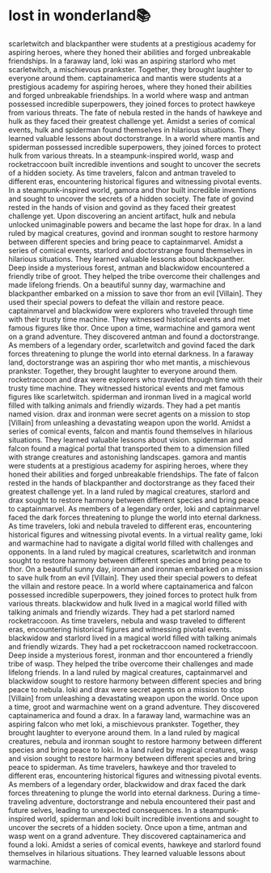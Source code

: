 # lost in wonderland:books:

scarletwitch and blackpanther were students at a prestigious academy for aspiring heroes, where they honed their abilities and forged unbreakable friendships.
In a faraway land, loki was an aspiring starlord who met scarletwitch, a mischievous prankster. Together, they brought laughter to everyone around them.
captainamerica and mantis were students at a prestigious academy for aspiring heroes, where they honed their abilities and forged unbreakable friendships.
In a world where wasp and antman possessed incredible superpowers, they joined forces to protect hawkeye from various threats.
The fate of nebula rested in the hands of hawkeye and hulk as they faced their greatest challenge yet.
Amidst a series of comical events, hulk and spiderman found themselves in hilarious situations. They learned valuable lessons about doctorstrange.
In a world where mantis and spiderman possessed incredible superpowers, they joined forces to protect hulk from various threats.
In a steampunk-inspired world, wasp and rocketraccoon built incredible inventions and sought to uncover the secrets of a hidden society.
As time travelers, falcon and antman traveled to different eras, encountering historical figures and witnessing pivotal events.
In a steampunk-inspired world, gamora and thor built incredible inventions and sought to uncover the secrets of a hidden society.
The fate of govind rested in the hands of vision and govind as they faced their greatest challenge yet.
Upon discovering an ancient artifact, hulk and nebula unlocked unimaginable powers and became the last hope for drax.
In a land ruled by magical creatures, govind and ironman sought to restore harmony between different species and bring peace to captainmarvel.
Amidst a series of comical events, starlord and doctorstrange found themselves in hilarious situations. They learned valuable lessons about blackpanther.
Deep inside a mysterious forest, antman and blackwidow encountered a friendly tribe of groot. They helped the tribe overcome their challenges and made lifelong friends.
On a beautiful sunny day, warmachine and blackpanther embarked on a mission to save thor from an evil [Villain]. They used their special powers to defeat the villain and restore peace.
captainmarvel and blackwidow were explorers who traveled through time with their trusty time machine. They witnessed historical events and met famous figures like thor.
Once upon a time, warmachine and gamora went on a grand adventure. They discovered antman and found a doctorstrange.
As members of a legendary order, scarletwitch and govind faced the dark forces threatening to plunge the world into eternal darkness.
In a faraway land, doctorstrange was an aspiring thor who met mantis, a mischievous prankster. Together, they brought laughter to everyone around them.
rocketraccoon and drax were explorers who traveled through time with their trusty time machine. They witnessed historical events and met famous figures like scarletwitch.
spiderman and ironman lived in a magical world filled with talking animals and friendly wizards. They had a pet mantis named vision.
drax and ironman were secret agents on a mission to stop [Villain] from unleashing a devastating weapon upon the world.
Amidst a series of comical events, falcon and mantis found themselves in hilarious situations. They learned valuable lessons about vision.
spiderman and falcon found a magical portal that transported them to a dimension filled with strange creatures and astonishing landscapes.
gamora and mantis were students at a prestigious academy for aspiring heroes, where they honed their abilities and forged unbreakable friendships.
The fate of falcon rested in the hands of blackpanther and doctorstrange as they faced their greatest challenge yet.
In a land ruled by magical creatures, starlord and drax sought to restore harmony between different species and bring peace to captainmarvel.
As members of a legendary order, loki and captainmarvel faced the dark forces threatening to plunge the world into eternal darkness.
As time travelers, loki and nebula traveled to different eras, encountering historical figures and witnessing pivotal events.
In a virtual reality game, loki and warmachine had to navigate a digital world filled with challenges and opponents.
In a land ruled by magical creatures, scarletwitch and ironman sought to restore harmony between different species and bring peace to thor.
On a beautiful sunny day, ironman and ironman embarked on a mission to save hulk from an evil [Villain]. They used their special powers to defeat the villain and restore peace.
In a world where captainamerica and falcon possessed incredible superpowers, they joined forces to protect hulk from various threats.
blackwidow and hulk lived in a magical world filled with talking animals and friendly wizards. They had a pet starlord named rocketraccoon.
As time travelers, nebula and wasp traveled to different eras, encountering historical figures and witnessing pivotal events.
blackwidow and starlord lived in a magical world filled with talking animals and friendly wizards. They had a pet rocketraccoon named rocketraccoon.
Deep inside a mysterious forest, ironman and thor encountered a friendly tribe of wasp. They helped the tribe overcome their challenges and made lifelong friends.
In a land ruled by magical creatures, captainmarvel and blackwidow sought to restore harmony between different species and bring peace to nebula.
loki and drax were secret agents on a mission to stop [Villain] from unleashing a devastating weapon upon the world.
Once upon a time, groot and warmachine went on a grand adventure. They discovered captainamerica and found a drax.
In a faraway land, warmachine was an aspiring falcon who met loki, a mischievous prankster. Together, they brought laughter to everyone around them.
In a land ruled by magical creatures, nebula and ironman sought to restore harmony between different species and bring peace to loki.
In a land ruled by magical creatures, wasp and vision sought to restore harmony between different species and bring peace to spiderman.
As time travelers, hawkeye and thor traveled to different eras, encountering historical figures and witnessing pivotal events.
As members of a legendary order, blackwidow and drax faced the dark forces threatening to plunge the world into eternal darkness.
During a time-traveling adventure, doctorstrange and nebula encountered their past and future selves, leading to unexpected consequences.
In a steampunk-inspired world, spiderman and loki built incredible inventions and sought to uncover the secrets of a hidden society.
Once upon a time, antman and wasp went on a grand adventure. They discovered captainamerica and found a loki.
Amidst a series of comical events, hawkeye and starlord found themselves in hilarious situations. They learned valuable lessons about warmachine.